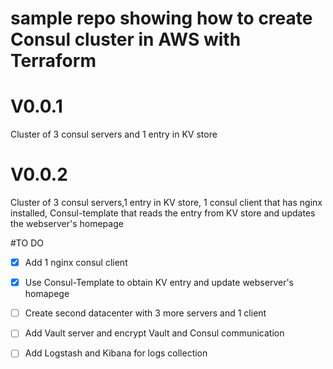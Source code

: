 # sample repo showing how to create Consul cluster in AWS with Terraform

# V0.0.1
Cluster of 3 consul servers and 1 entry in KV store
# V0.0.2
Cluster of 3 consul servers,1 entry in KV store, 1 consul client that has nginx installed, Consul-template that reads the entry from KV store and updates the webserver's homepage





#TO DO
- [x] Add 1 nginx consul client

- [x] Use Consul-Template to obtain KV entry and update webserver's homapege

- [ ] Create second datacenter with 3 more servers and 1 client

- [ ] Add Vault server and encrypt Vault and Consul communication

- [ ] Add Logstash and Kibana for logs collection
